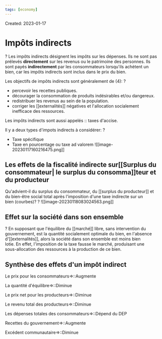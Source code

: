 ```yaml
---
tags: [economy]
---
```

Created: 2023-01-17

# Impôts indirects
?
Les impôts indirects désignent les impôts sur les dépenses. Ils ne sont pas prélevés **directement** sur les revenus ou le patrimoine des personnes. Ils sont payés **indirectement** par les consommateurs lorsqu'ils achètent un bien, car les impôts indirects sont inclus dans le prix du bien.
<!--SR:!2023-11-07,66,210-->

Les objectifs de impôts indirects sont généralement de (4):
?
- percevoir les recettes publiques.
- décourager la consommation de produits indésirables et/ou dangereux.
- redistribuer les revenus au sein de la population.
- corriger les [[externalités]] négatives et l'allocation socialement inefficace des ressources.
<!--SR:!2023-12-25,184,237-->

Les impôts indirects sont aussi appelés :: taxes d'accise.
<!--SR:!2023-11-27,168,210-->

Il y a deux types d'impots indirects à considérer:
?
- Taxe spécifique
- Taxe en pourcentage ou taxe ad valorem
![[image-20230117160216475.png]]
<!--SR:!2024-05-04,229,210-->

## Les effets de la fiscalité indirecte sur[[Surplus du consommateur| le surplus du consomma]]teur et du producteur
Qu'advient-il du surplus du consommateur, du [[surplus du producteur]] et du bien-être social total après l'imposition d'une taxe indirecte sur un bien (courbes)?
?
![[image-20230118083024563.png]]
<!--SR:!2023-12-13,197,244-->

## Effet sur la société dans son ensemble
?
En supposant que l'équilibre du [[marché]] libre, sans intervention du gouvernement, est la quantité socialement optimale du bien, en l'absence d'[[externalités]], alors la société dans son ensemble est moins bien lotie. En effet, l'imposition de la taxe fausse le marché, produisant une sous-allocation des ressources à la production de ce bien.
<!--SR:!2023-10-20,143,204-->

## Synthèse des effets d'un impôt indirect 
Le prix pour les consommateurs=>::Augmente
<!--SR:!2024-02-29,225,224-->
La quantité d'équilibre=>::Diminue
<!--SR:!2023-10-31,149,204-->
Le prix net pour les producteurs=>::Diminue
<!--SR:!2024-10-04,370,244-->
Le revenu total des producteurs=>::Diminue
<!--SR:!2023-10-13,159,244-->
Les dépenses totales des consommateurs=>::Dépend du DEP
<!--SR:!2024-02-10,215,224-->
Recettes du gouvernement=>::Augmente
<!--SR:!2023-11-05,172,244-->
Excédent communautaire=>::Diminue
<!--SR:!2023-12-11,196,244-->



